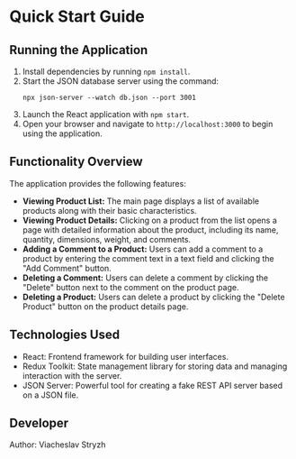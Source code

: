 # Quick Start Guide

## Running the Application

1. Install dependencies by running `npm install`.
2. Start the JSON database server using the command:
   ```
   npx json-server --watch db.json --port 3001
   ```
3. Launch the React application with `npm start`.
4. Open your browser and navigate to `http://localhost:3000` to begin using the application.

## Functionality Overview

The application provides the following features:

- **Viewing Product List:** The main page displays a list of available products along with their basic characteristics.
- **Viewing Product Details:** Clicking on a product from the list opens a page with detailed information about the product, including its name, quantity, dimensions, weight, and comments.
- **Adding a Comment to a Product:** Users can add a comment to a product by entering the comment text in a text field and clicking the "Add Comment" button.
- **Deleting a Comment:** Users can delete a comment by clicking the "Delete" button next to the comment on the product page.
- **Deleting a Product:** Users can delete a product by clicking the "Delete Product" button on the product details page.

## Technologies Used

- React: Frontend framework for building user interfaces.
- Redux Toolkit: State management library for storing data and managing interaction with the server.
- JSON Server: Powerful tool for creating a fake REST API server based on a JSON file.

## Developer

Author: Viacheslav Stryzh

